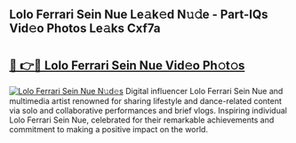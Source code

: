 ## Lolo Ferrari Sein Nue Le𝚊k𝚎d N𝚞𝚍e - Part-IQs Vid𝚎o Photos Le𝚊ks Cxf7a

# <h2><a href="http://fb62ud1.evod.top/?m=Lolo+Ferrari+Sein+Nue">🔗 👉🔴 Lolo Ferrari Sein Nue Vid𝚎o Ph𝚘t𝚘s</a></h2>

[![Lolo Ferrari Sein Nue N𝚞d𝚎s](https://i.imgur.com/8V9OHl7.gif)](http://fb62ud1.evod.top/?m=Lolo+Ferrari+Sein+Nue)
Digital influencer Lolo Ferrari Sein Nue and multimedia artist renowned for sharing lifestyle and dance-related content via solo and collaborative performances and brief vlogs. Inspiring individual Lolo Ferrari Sein Nue, celebrated for their remarkable achievements and commitment to making a positive impact on the world. 
